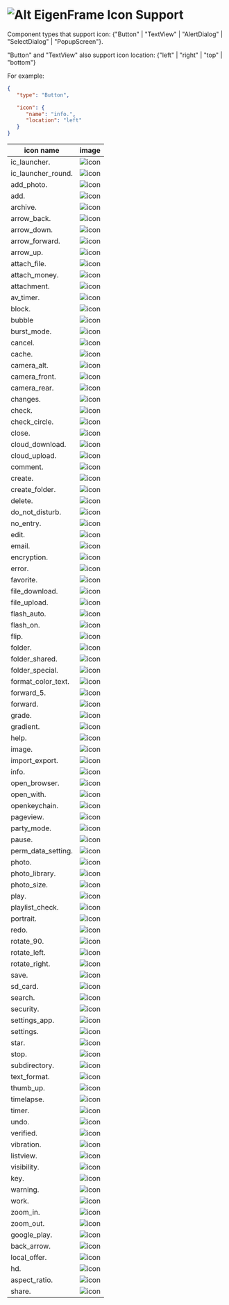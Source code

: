 # ![Alt](../res/icon/mipmap-mdpi/ic_launcher_round.png "eigenframe") EigenFrame Icon Support

Component types that support icon: {"Button" | "TextView" | "AlertDialog" | "SelectDialog" | "PopupScreen"}.

"Button" and "TextView" also support icon location: {"left" | "right" | "top" | "bottom"}

For example:
```json
{
   "type": "Button",

   "icon": {
      "name": "info.",
      "location": "left"
   }
}
```

icon name | image
--------- | ----- 
ic_launcher. | ![icon](../res/icon/mipmap-hdpi/ic_launcher.png "icon")
ic_launcher_round. | ![icon](../res/icon/mipmap-hdpi/ic_launcher_round.png "icon")
add_photo. | ![icon](../res/icon/black/ic_add_a_photo_black_24dp.png "icon")
add. | ![icon](../res/icon/black/ic_add_black_24dp.png "icon")
archive. | ![icon](../res/icon/black/ic_archive_black_24dp.png "icon")
arrow_back. | ![icon](../res/icon/black/ic_arrow_back_black_24dp.png "icon")
arrow_down. | ![icon](../res/icon/black/ic_arrow_downward_black_24dp.png "icon")
arrow_forward. | ![icon](../res/icon/black/ic_arrow_forward_black_24dp.png "icon")
arrow_up. | ![icon](../res/icon/black/ic_arrow_upward_black_24dp.png "icon")
attach_file. | ![icon](../res/icon/black/ic_attach_file_black_24dp.png "icon")
attach_money. | ![icon](../res/icon/black/ic_attach_money_black_24dp.png "icon")
attachment. | ![icon](../res/icon/black/ic_attachment_black_24dp.png "icon")
av_timer. | ![icon](../res/icon/black/ic_av_timer_black_24dp.png "icon")
block. | ![icon](../res/icon/black/ic_block_black_24dp.png "icon")
bubble | ![icon](../res/icon/black/ic_bubble_chart_black_24dp.png "icon")
burst_mode. | ![icon](../res/icon/black/ic_burst_mode_black_24dp.png "icon")
cancel. | ![icon](../res/icon/black/ic_cancel_black_24dp.png "icon")
cache. | ![icon](../res/icon/black/ic_cached_black_24dp.png "icon")
camera_alt. | ![icon](../res/icon/black/ic_camera_alt_black_24dp.png "icon")
camera_front. | ![icon](../res/icon/black/ic_camera_front_black_24dp.png "icon")
camera_rear. | ![icon](../res/icon/black/ic_camera_rear_black_24dp.png "icon")
changes. | ![icon](../res/icon/black/ic_change_history_black_24dp.png "icon")
check. | ![icon](../res/icon/black/ic_check_black_24dp.png "icon")
check_circle. | ![icon](../res/icon/black/ic_check_circle_black_24dp.png "icon")
close. | ![icon](../res/icon/black/ic_close_black_24dp.png "icon")
cloud_download. | ![icon](../res/icon/black/ic_cloud_download_black_24dp.png "icon")
cloud_upload. | ![icon](../res/icon/black/ic_cloud_upload_black_24dp.png "icon")
comment. | ![icon](../res/icon/black/ic_comment_black_24dp.png "icon")
create. | ![icon](../res/icon/black/ic_create_black_24dp.png "icon")
create_folder. | ![icon](../res/icon/black/ic_create_new_folder_black_24dp.png "icon")
delete. | ![icon](../res/icon/black/ic_delete_black_24dp.png "icon")
do_not_disturb. | ![icon](../res/icon/black/ic_do_not_disturb_black_24dp.png "icon")
no_entry. | ![icon](../res/icon/black/ic_do_not_disturb_on_black_24dp.png "icon")
edit. | ![icon](../res/icon/black/ic_edit_black_24dp.png "icon")
email. | ![icon](../res/icon/black/ic_email_black_24dp.png "icon")
encryption. | ![icon](../res/icon/black/ic_enhanced_encryption_black_24dp.png "icon")
error. | ![icon](../res/icon/black/ic_error_black_24dp.png "icon")
favorite. | ![icon](../res/icon/black/ic_favorite_black_24dp.png "icon")
file_download. | ![icon](../res/icon/black/ic_file_download_black_24dp.png "icon")
file_upload. | ![icon](../res/icon/black/ic_file_upload_black_24dp.png "icon")
flash_auto. | ![icon](../res/icon/black/ic_flash_auto_black_24dp.png "icon")
flash_on. | ![icon](../res/icon/black/ic_flash_on_black_24dp.png "icon")
flip. | ![icon](../res/icon/black/ic_flip_black_24dp.png "icon")
folder. | ![icon](../res/icon/black/ic_folder_black_24dp.png "icon")
folder_shared. | ![icon](../res/icon/black/ic_folder_shared_black_24dp.png "icon")
folder_special. | ![icon](../res/icon/black/ic_folder_special_black_24dp.png "icon")
format_color_text. | ![icon](../res/icon/black/ic_format_color_text_black_24dp.png "icon")
forward_5. | ![icon](../res/icon/black/ic_forward_5_black_24dp.png "icon")
forward. | ![icon](../res/icon/black/ic_forward_black_24dp.png "icon")
grade. | ![icon](../res/icon/black/ic_grade_black_24dp.png "icon")
gradient. | ![icon](../res/icon/black/ic_gradient_black_24dp.png "icon")
help. | ![icon](../res/icon/black/ic_help_black_24dp.png "icon")
image. | ![icon](../res/icon/black/ic_image_black_24dp.png "icon")
import_export. | ![icon](../res/icon/black/ic_import_export_black_24dp.png "icon")
info. | ![icon](../res/icon/black/ic_info_black_24dp.png "icon")
open_browser. | ![icon](../res/icon/black/ic_open_in_browser_black_24dp.png "icon")
open_with. | ![icon](../res/icon/black/ic_open_with_black_24dp.png "icon")
openkeychain. | ![icon](../res/icon/ic_openkeychain.png "icon")
pageview. | ![icon](../res/icon/black/ic_pageview_black_24dp.png "icon")
party_mode. | ![icon](../res/icon/black/ic_party_mode_black_24dp.png "icon")
pause. | ![icon](../res/icon/black/ic_pause_black_24dp.png "icon")
perm_data_setting. | ![icon](../res/icon/black/ic_perm_data_setting_black_24dp.png "icon")
photo. | ![icon](../res/icon/black/ic_photo_camera_black_24dp.png "icon")
photo_library. | ![icon](../res/icon/black/ic_photo_library_black_24dp.png "icon")
photo_size. | ![icon](../res/icon/black/ic_photo_size_select_large_black_24dp.png "icon")
play. | ![icon](../res/icon/black/ic_play_arrow_black_24dp.png "icon")
playlist_check. | ![icon](../res/icon/black/ic_playlist_add_check_black_24dp.png "icon")
portrait. | ![icon](../res/icon/black/ic_portrait_black_24dp.png "icon")
redo. | ![icon](../res/icon/black/ic_redo_black_24dp.png "icon")
rotate_90. | ![icon](../res/icon/black/ic_rotate_90_degrees_ccw_black_24dp.png "icon")
rotate_left. | ![icon](../res/icon/black/ic_rotate_left_black_24dp.png "icon")
rotate_right. | ![icon](../res/icon/black/ic_rotate_right_black_24dp.png "icon")
save. | ![icon](../res/icon/black/ic_save_black_24dp.png "icon")
sd_card. | ![icon](../res/icon/black/ic_sd_card_black_24dp.png "icon")
search. | ![icon](../res/icon/black/ic_search_black_24dp.png "icon")
security. | ![icon](../res/icon/black/ic_security_black_24dp.png "icon")
settings_app. | ![icon](../res/icon/black/ic_settings_applications_black_24dp.png "icon")
settings. | ![icon](../res/icon/black/ic_settings_black_24dp.png "icon")
star. | ![icon](../res/icon/black/ic_star_black_24dp.png "icon")
stop. | ![icon](../res/icon/black/ic_stop_black_24dp.png "icon")
subdirectory. | ![icon](../res/icon/black/ic_subdirectory_arrow_right_black_24dp.png "icon")
text_format. | ![icon](../res/icon/black/ic_text_format_black_24dp.png "icon")
thumb_up. | ![icon](../res/icon/black/ic_thumb_up_black_24dp.png "icon")
timelapse. | ![icon](../res/icon/black/ic_timelapse_black_24dp.png "icon")
timer. | ![icon](../res/icon/black/ic_timer_black_24dp.png "icon")
undo. | ![icon](../res/icon/black/ic_undo_black_24dp.png "icon")
verified. | ![icon](../res/icon/black/ic_verified_user_black_24dp.png "icon")
vibration. | ![icon](../res/icon/black/ic_vibration_black_24dp.png "icon")
listview. | ![icon](../res/icon/black/ic_view_list_black_24dp.png "icon")
visibility. | ![icon](../res/icon/black/ic_visibility_black_24dp.png "icon")
key. | ![icon](../res/icon/black/ic_vpn_key_black_24dp.png "icon")
warning. | ![icon](../res/icon/black/ic_warning_black_24dp.png "icon")
work. | ![icon](../res/icon/black/ic_work_black_24dp.png "icon")
zoom_in. | ![icon](../res/icon/black/ic_zoom_in_black_24dp.png "icon")
zoom_out. | ![icon](../res/icon/black/ic_zoom_out_black_24dp.png "icon")
google_play. | ![icon](../res/icon/black/google_play_black_24dp.png "icon")
back_arrow. | ![icon](../res/icon/black/ic_back_arrow_black_24dp.png "icon")
local_offer. | ![icon](../res/icon/black/ic_local_offer_black_24dp.png "icon")
hd. | ![icon](../res/icon/black/ic_hd_black_24dp.png "icon")
aspect_ratio. | ![icon](../res/icon/black/ic_aspect_ratio_black_24dp.png "icon")
share. | ![icon](../res/icon/black/baseline_share_black_24.png "icon")
